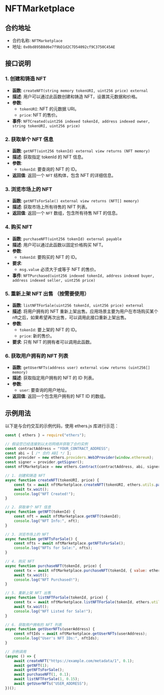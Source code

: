 # NFTMarketplace

## 合约地址

- 合约名称: `NFTMarketplace`
- 地址: `0x0bd895B8d6e7f9bD1d2C7D54092cf9C3750C45AE`


## 接口说明

### 1. 创建和铸造 NFT
- **函数**: `createNFT(string memory tokenURI, uint256 price) external`
- **描述**: 用户可以通过此函数创建和铸造 NFT，设置其元数据和价格。
- **参数**:
  - `tokenURI`: NFT 的元数据 URI。
  - `price`: NFT 的售价。
- **事件**: `NFTCreated(uint256 indexed tokenId, address indexed owner, string tokenURI, uint256 price)`

### 2. 获取单个 NFT 信息
- **函数**: `getNFT(uint256 tokenId) external view returns (NFT memory)`
- **描述**: 获取指定 tokenId 的 NFT 信息。
- **参数**:
  - `tokenId`: 要查询的 NFT 的 ID。
- **返回值**: 返回一个 `NFT` 结构体，包含 NFT 的详细信息。

### 3. 浏览市场上的 NFT
- **函数**: `getNFTsForSale() external view returns (NFT[] memory)`
- **描述**: 获取市场上所有待售的 NFT 列表。
- **返回值**: 返回一个 `NFT` 数组，包含所有待售 NFT 的信息。

### 4. 购买 NFT
- **函数**: `purchaseNFT(uint256 tokenId) external payable`
- **描述**: 用户可以通过此函数以固定价格购买 NFT。
- **参数**:
  - `tokenId`: 要购买的 NFT 的 ID。
- **要求**:
  - `msg.value` 必须大于或等于 NFT 的售价。
- **事件**: `NFTPurchased(uint256 indexed tokenId, address indexed buyer, address indexed seller, uint256 price)`

### 5. 重新上架 NFT 出售 （按需要使用）
- **函数**: `listNFTForSale(uint256 tokenId, uint256 price) external`
- **描述**: 将用户拥有的 NFT 重新上架出售。应用场景主要为用户在市场购买某个nft之后，如果希望再次出售，可以调用此接口重新上架出售。
- **参数**:
  - `tokenId`: 要上架的 NFT 的 ID。
  - `price`: 新的售价。
- **要求**: 只有 NFT 的拥有者可以调用此函数。

### 6. 获取用户拥有的 NFT 列表
- **函数**: `getUserNFTs(address user) external view returns (uint256[] memory)`
- **描述**: 获取指定用户拥有的 NFT 的 ID 列表。
- **参数**:
  - `user`: 要查询的用户地址。
- **返回值**: 返回一个包含用户拥有的 NFT ID 的数组。

## 示例用法

以下是与合约交互的示例代码，使用 ethers.js 库进行示范：

```javascript
const { ethers } = require("ethers");

// 假设您已经连接到以太坊网络并获取了合约实例
const contractAddress = "YOUR_CONTRACT_ADDRESS";
const abi = [ /* 合约 ABI */ ];
const provider = new ethers.providers.Web3Provider(window.ethereum);
const signer = provider.getSigner();
const nftMarketplace = new ethers.Contract(contractAddress, abi, signer);

// 1. 创建和铸造 NFT
async function createNFT(tokenURI, price) {
    const tx = await nftMarketplace.createNFT(tokenURI, ethers.utils.parseEther(price.toString()));
    await tx.wait();
    console.log("NFT Created!");
}

// 2. 获取单个 NFT 信息
async function getNFT(tokenId) {
    const nft = await nftMarketplace.getNFT(tokenId);
    console.log("NFT Info:", nft);
}

// 3. 浏览市场上的 NFT
async function getNFTsForSale() {
    const nfts = await nftMarketplace.getNFTsForSale();
    console.log("NFTs for Sale:", nfts);
}

// 4. 购买 NFT
async function purchaseNFT(tokenId, price) {
    const tx = await nftMarketplace.purchaseNFT(tokenId, { value: ethers.utils.parseEther(price.toString()) });
    await tx.wait();
    console.log("NFT Purchased!");
}

// 5. 重新上架 NFT 出售
async function listNFTForSale(tokenId, price) {
    const tx = await nftMarketplace.listNFTForSale(tokenId, ethers.utils.parseEther(price.toString()));
    await tx.wait();
    console.log("NFT Listed for Sale!");
}

// 6. 获取用户拥有的 NFT 列表
async function getUserNFTs(userAddress) {
    const nftIds = await nftMarketplace.getUserNFTs(userAddress);
    console.log("User's NFT IDs:", nftIds);
}

// 示例调用
(async () => {
    await createNFT("https://example.com/metadata/1", 0.1);
    await getNFT(1);
    await getNFTsForSale();
    await purchaseNFT(1, 0.1);
    await listNFTForSale(1, 0.15);
    await getUserNFTs("USER_ADDRESS");
})();